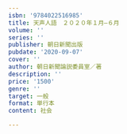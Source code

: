 ```yaml
---
isbn: '9784022516985'
title: 天声人語　２０２０年１月―６月
volume: ''
series: ''
publisher: 朝日新聞出版
pubdate: '2020-09-07'
cover: ''
author: 朝日新聞論説委員室／著
description: ''
price: '1500'
genre: ''
target: 一般
format: 単行本
content: 社会

---
```

